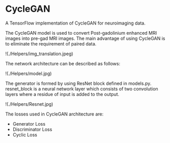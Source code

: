 # CycleGAN

A TensorFlow implementation of CycleGAN for neuroimaging data. 

The CycleGAN model is used to convert Post-gadolinium enhanced MRI images into pre-gad MRI images. The main advantage of using CycleGAN is to eliminate the requirement of paired data. 

!(./Helpers/img_translation.jpeg)

The network architecture can be described as follows:

!(./Helpers/model.jpg)

The generator is formed by using ResNet block defined in models.py. resnet_block is a neural network layer which consists of two convolution layers where a residue of input is added to the output. 

!(./Helpers/Resnet.jpg)

The losses used in CycleGAN architecture are:
- Generator Loss
- Discriminator Loss
- Cyclic Loss
